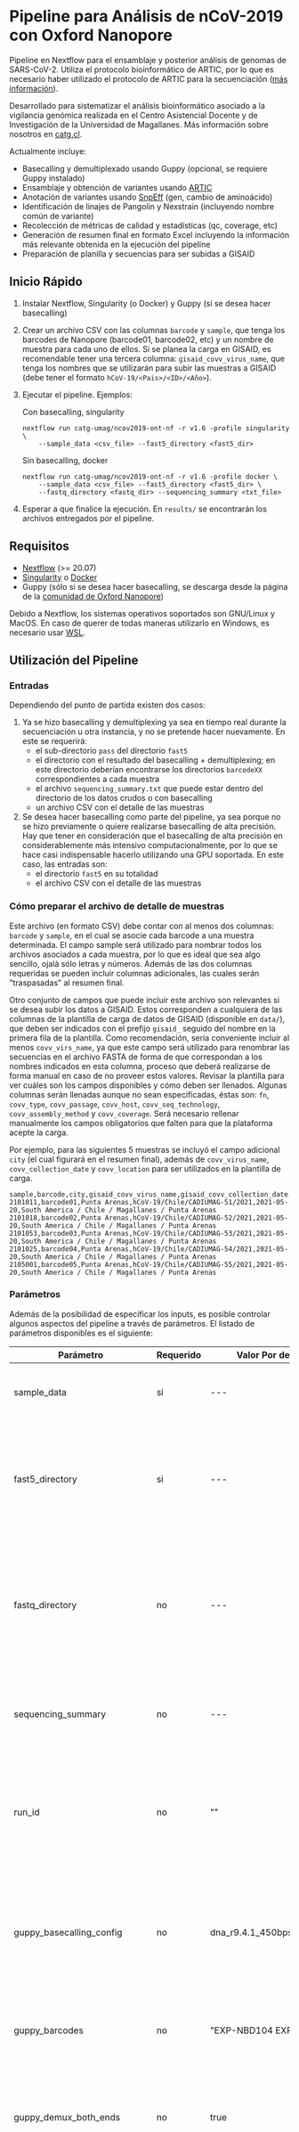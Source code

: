 # Pipeline para Análisis de nCoV-2019 con Oxford Nanopore

Pipeline en Nextflow para el ensamblaje y posterior análisis de genomas de SARS-CoV-2.
Utiliza el protocolo bioinformático de ARTIC, por lo que es necesario haber utilizado el protocolo de ARTIC para la secuenciación ([más información](https://artic.network/ncov-2019)).

Desarrollado para sistematizar el análisis bioinformático asociado a la vigilancia genómica realizada en el Centro Asistencial Docente y de Investigación de la Universidad de Magallanes. Más información sobre nosotros en [catg.cl](https://catg.cl).

Actualmente incluye:

- Basecalling y demultiplexado usando Guppy (opcional, se requiere Guppy instalado)
- Ensamblaje y obtención de variantes usando [ARTIC](https://github.com/artic-network/fieldbioinformatics)
- Anotación de variantes usando [SnpEff](https://pcingola.github.io/SnpEff/) (gen, cambio de aminoácido)
- Identificación de linajes de Pangolin y Nexstrain (incluyendo nombre común de variante)
- Recolección de métricas de calidad y estadísticas (qc, coverage, etc)
- Generación de resumen final en formato Excel incluyendo la información más relevante obtenida en la ejecución del pipeline
- Preparación de planilla y secuencias para ser subidas a GISAID

## Inicio Rápido

1. Instalar Nextflow, Singularity (o Docker) y Guppy (si se desea hacer basecalling)
2. Crear un archivo CSV con las columnas `barcode` y `sample`, que tenga los barcodes de Nanopore (barcode01, barcode02, etc) y un nombre de muestra para cada uno de ellos. Si se planea la carga en GISAID, es recomendable tener una tercera columna: `gisaid_covv_virus_name`, que tenga los nombres que se utilizarán para subir las muestras a GISAID (debe tener el formato `hCoV-19/<Pais>/<ID>/<Año>`).
3. Ejecutar el pipeline. Ejemplos:

   Con basecalling, singularity

   ```
   nextflow run catg-umag/ncov2019-ont-nf -r v1.6 -profile singularity \
       --sample_data <csv_file> --fast5_directory <fast5_dir>
   ```

   Sin basecalling, docker

   ```
   nextflow run catg-umag/ncov2019-ont-nf -r v1.6 -profile docker \
       --sample_data <csv_file> --fast5_directory <fast5_dir> \
       --fastq_directory <fastq_dir> --sequencing_summary <txt_file>
   ```

4. Esperar a que finalice la ejecución. En `results/` se encontrarán los archivos entregados por el pipeline.

## Requisitos

- [Nextflow](https://www.nextflow.io/) (>= 20.07)
- [Singularity](https://sylabs.io/guides/3.7/admin-guide/) o [Docker](https://www.docker.com/get-started)
- Guppy (sólo si se desea hacer basecalling, se descarga desde la página de la [comunidad de Oxford Nanopore](https://community.nanoporetech.com/downloads))

Debido a Nextflow, los sistemas operativos soportados son GNU/Linux y MacOS. En caso de querer de todas maneras utilizarlo en Windows, es necesario usar [WSL](https://docs.microsoft.com/en-us/windows/wsl/install-win10).

## Utilización del Pipeline

### Entradas

Dependiendo del punto de partida existen dos casos:

1. Ya se hizo basecalling y demultiplexing ya sea en tiempo real durante la secuenciación u otra instancia, y no se pretende hacer nuevamente. En este se requerirá:
   - el sub-directorio `pass` del directorio `fast5`
   - el directorio con el resultado del basecalling + demultiplexing; en este directorio deberían encontrarse los directorios `barcodeXX` correspondientes a cada muestra
   - el archivo `sequencing_summary.txt` que puede estar dentro del directorio de los datos crudos o con basecalling
   - un archivo CSV con el detalle de las muestras
2. Se desea hacer basecalling como parte del pipeline, ya sea porque no se hizo previamente o quiere realizarse basecalling de alta precisión. Hay que tener en consideración que el basecalling de alta precisión en considerablemente más intensivo computacionalmente, por lo que se hace casi indispensable hacerlo utilizando una GPU soportada. En este caso, las entradas son:
   - el directorio `fast5` en su totalidad
   - el archivo CSV con el detalle de las muestras

### Cómo preparar el archivo de detalle de muestras

Este archivo (en formato CSV) debe contar con al menos dos columnas: `barcode` y `sample`, en el cual se asocie cada barcode a una muestra determinada.
El campo sample será utilizado para nombrar todos los archivos asociados a cada muestra, por lo que es ideal que sea algo sencillo, ojalá sólo letras y números. Además de las dos columnas requeridas se pueden incluir columnas adicionales, las cuales serán "traspasadas" al resumen final.

Otro conjunto de campos que puede incluir este archivo son relevantes si se desea subir los datos a GISAID. Estos corresponden a cualquiera de las columnas de la plantilla de carga de datos de GISAID (disponible en `data/`), que deben ser indicados con el prefijo `gisaid_` seguido del nombre en la primera fila de la plantilla. Como recomendación, sería conveniente incluir al menos `covv_virs_name`, ya que este campo será utilizado para renombrar las secuencias en el archivo FASTA de forma de que correspondan a los nombres indicados en esta columna, proceso que deberá realizarse de forma manual en caso de no proveer estos valores. Revisar la plantilla para ver cuáles son los campos disponibles y cómo deben ser llenados. Algunas columnas serán llenadas aunque no sean especificadas, éstas son: `fn`, `covv_type`, `covv_passage`, `covv_host`, `covv_seq_technology`, `covv_assembly_method` y `covv_coverage`. Será necesario rellenar manualmente los campos obligatorios que falten para que la plataforma acepte la carga.

Por ejemplo, para las siguientes 5 muestras se incluyó el campo adicional `city` (el cual figurará en el resumen final), además de `covv_virus_name`, `covv_collection_date` y `covv_location` para ser utilizados en la plantilla de carga.

```
sample,barcode,city,gisaid_covv_virus_name,gisaid_covv_collection_date,gisaid_covv_location
2101011,barcode01,Punta Arenas,hCoV-19/Chile/CADIUMAG-51/2021,2021-05-20,South America / Chile / Magallanes / Punta Arenas
2101018,barcode02,Punta Arenas,hCoV-19/Chile/CADIUMAG-52/2021,2021-05-20,South America / Chile / Magallanes / Punta Arenas
2101053,barcode03,Punta Arenas,hCoV-19/Chile/CADIUMAG-53/2021,2021-05-20,South America / Chile / Magallanes / Punta Arenas
2101025,barcode04,Punta Arenas,hCoV-19/Chile/CADIUMAG-54/2021,2021-05-20,South America / Chile / Magallanes / Punta Arenas
2105001,barcode05,Punta Arenas,hCoV-19/Chile/CADIUMAG-55/2021,2021-05-20,South America / Chile / Magallanes / Punta Arenas
```

### Parámetros

Además de la posibilidad de especificar los inputs, es posible controlar algunos aspectos del pipeline a través de parámetros. El listado de parámetros disponibles es el siguiente:

| Parámetro                      | Requerido | Valor Por defecto            | Descripción                                                                                                                                                    |
| ------------------------------ | --------- | ---------------------------- | -------------------------------------------------------------------------------------------------------------------------------------------------------------- |
| sample_data                    | si        | ---                          | Archivo delimitado por comas con el detalle de las muestras.                                                                                                   |
| fast5_directory                | si        | ---                          | Ruta al directorio FAST5 obtenido en la secuenciación. En caso no realizar basecalling, indicar el sub-directorio `pass`.                                      |
| fastq_directory                | no        | ---                          | Ruta al directorio FASTQ obtenido en la secuenciación en caso de que se haya realizado basecalling y no se desee realizar basecalling.                         |
| sequencing_summary             | no        | ---                          | Resumen obtenido en el proceso de basecalling. Requerido si se proveen datos en FASTQ.                                                                         |
| run_id                         | no        | ""                           | ID opcional para la secuenciación que se utilizará como sufijo en los nombres de archivos de los resúmenes y recopilaciones de datos.                          |
| guppy_basecalling_config       | no        | dna_r9.4.1_450bps_hac.cfg    | Configuración a utilizar para realizar el basecalling con guppy. Más información sobre las configuraciones disponibles en el manual de Guppy.                  |
| guppy_barcodes                 | no        | "EXP-NBD104 EXP-NBD114"      | Kit(s) utilizado(s) en la secuenciación para la multiplexación.                                                                                                |
| guppy_demux_both_ends          | no        | true                         | Valor que indica si se debe exigir la presencia de ambos barcodes (5' y 3') al momento de hacer demultiplexing.                                                |
| guppy_cpus                     | no        | 16                           | Cantidad de CPUs a utilizar en los procesos asociados a Guppy.                                                                                                 |
| guppy_basecalling_extra_config | no        | "--device auto"              | Opciones extras para Guppy al hacer basecalling (por ejemplo, parámetros asociados a la configuración de la GPU).                                              |
| artic_primers_scheme           | no        | nCoV-2019/V3                 | Esquema de primers de ARTIC utilizado al construir la librería.                                                                                                |
| artic_normalise                | no        | 500                          | Valor para establecer un valor de cobertura objetivo en el pipeline de ARTIC.                                                                                  |
| gisaid_template                | no        | data/20210222_EpiCoV....xlsx | Ruta al template utilizado para subir muestras a GISAID (disponible en repositorio).                                                                           |
| gisaid_submission_enabled      | no        | true                         | Habilitar (o no) la generación de los archivos preparados para cargar datos a GISAID.                                                                          |
| publish_minimum_completion     | no        | 95                           | Valor entre 0 - 100 que indica el porcentaje de bases cubiertas respecto al genoma que se requerirá para la inclusión de estas muestras en la carga de GISAID. |
| output_directory               | no        | results                      | Directorio en el cual se almacenaran los resultados.                                                                                                           |

El listado y lo valores por defecto se encuentran en el archivo `params.default.yml`.
Los parámetros pueden ser indicados a través de la línea de comandos (por ejemplo `--run_id 20210501A`), pero también pueden pasarse a través de un archivo en formato YAML, se puede utilizar como plantilla el archivo `params.default.yml` (no mover o editar el archivo en sí, ya que es necesario).

### Ejecución

El pipeline puede descargarse directamente y e indicar a Nextflow la ruta donde este se encuentra, pero también puede indicarse directamente `catg-umag/ncov2019-ont-n` y una versión a través del argumento `-r`, lo que descargará automáticamente el pipeline. Por ejemplo:

```
nextflow run catg-umag/ncov2019-ont-nf -r v1.6 -profile singularity ...
```

Es imperativo utilizar el perfil `singularity` o `docker` para que utilice contenedores para acceder a las herramientas requeridas.

Ejemplo con basecalling utilizando parámetros a través de línea de comandoss:

```
nextflow run ncov2019-ont-nf/ -profile singularity --fast5_directory input/fast5/ \
    --sample_data input/samples.csv --run_id R210505
```

Ejemplo utilizando parámetros mediant archivo YAML:

`params.yml`:

```yaml
sample_data: input/samples.csv
fast5_directory: input/fast5/
fastq_directory: input/demultiplexed/
sequencing_summary: input/sequencing_summary.txt
artic_normalise: 1000
gisaid_submission_enabled: false
```

```
nextflow run ncov2019-ont-nf/ -profile singularity -params-file params.yml
```

El pipeline por defecto se ejecutará de manera local, pero en caso de querer ejecutarlo en un clúster de cómputo que utilice Slurm, puede especificarse mediante el perfil `slurm`. Y no olvidar también el perfil de singularity (este debe estar instalado en el clúster): `-profile slurm,singularity`.

## Resultados

Dentro del directorio de resultados (`results/` por defecto), se encontrará lo siguiente:

- `raw_data/`: archivos FASTQ para cada muestra, generado después de los procesos de basecalling, demultiplexing y filtro de largo
- `artic/`: resultados de la ejecución del pipeline de ARTIC para cada una de las muestras
- `qc/`: métricas de calidad y cobertura del genoma para cada una de las muestras
- `vcf/`: archivos VCF (variaciones en el genoma) para cada una de las muestras, anotadas con SnpEff
- `lineages/`: resultados sin procesar de las identificaciones de linajes
- `summary/`: directorio con resúmenes de la información más relevante recolectada en el pipeline:
  - `all_consensus.fasta`: archivo FASTA con los consensos para todas las muestras (incluso las incompletas)
  - `sample_summary.csv`: archivo CSV con la información incluída en el archivo de entrada, linajes y métricas de cobertura
  - `variants_list.csv`: archivo CSV con las variantes para todas las muestras con su información esencial
  - `summary.xlsx`: archivo Excel con la información de las muestras en la primera hoja, y un resúmen de presencia de las diferentes variantes en las muestras en la segunda (las cuales son reordenadas dependiendo de su similitud considerando las variantes que poseen).
- `gisaid_submission/`: si fue habilitada la opción de preparar la carga a GISAID, en este directory se encontrará un archivo FASTA filtrado por el criterio de cobertura y con las secuencias renombrados si se indicaron los nombres, además de la planilla Excel llenado con la información disponible (podría aún requerir llenar campos manualmente)

## Cómo Citar

Si este trabajo te fue de utilidad, puedes citarlo a través del siguiente artículo:

> González-Puelma, J.; Aldridge, J.; Montes de Oca, M.; Pinto, M.; Uribe-Paredes, R.; Fernández-Goycoolea, J.; Alvarez-Saravia, D.; Álvarez, H.; Encina, G.; Weitzel, T.; Muñoz, R.; Olivera-Nappa, Á.; Pantano, S.; Navarrete, M.A. Mutation in a SARS-CoV-2 Haplotype from Sub-Antarctic Chile Reveals New Insights into the Spike’s Dynamics. Viruses 2021, 13, 883. https://doi.org/10.3390/v13050883

## Software Utilizado

- ARTIC y todas sus dependencias
- Python y sus librerías: biopython, openpyxl, pandas, scipy
- Herramientas bioinformáticas: FastQC, MultiQC, samtools, SnpEff, Nextclade, Pangolin
- Otros: Nextflow, unoconv
